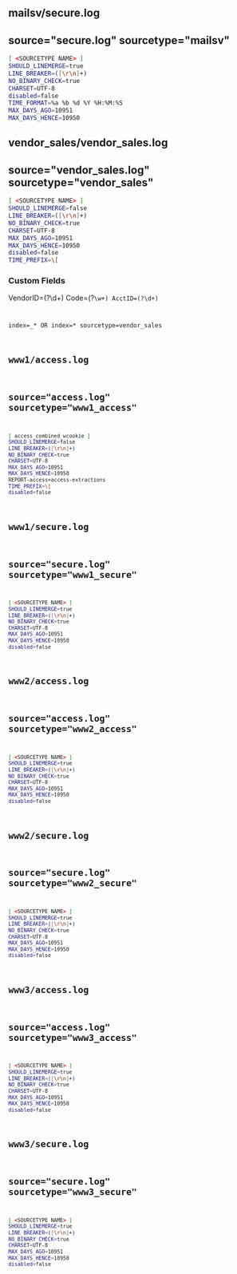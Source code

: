 
## mailsv/secure.log
## source="secure.log" sourcetype="mailsv"

```sh
[ <SOURCETYPE NAME> ]
SHOULD_LINEMERGE=true
LINE_BREAKER=([\r\n]+)
NO_BINARY_CHECK=true
CHARSET=UTF-8
disabled=false
TIME_FORMAT=%a %b %d %Y %H:%M:%S
MAX_DAYS_AGO=10951
MAX_DAYS_HENCE=10950
```

## vendor_sales/vendor_sales.log
## source="vendor_sales.log" sourcetype="vendor_sales"
```sh
[ <SOURCETYPE NAME> ]
SHOULD_LINEMERGE=false
LINE_BREAKER=([\r\n]+)
NO_BINARY_CHECK=true
CHARSET=UTF-8
MAX_DAYS_AGO=10951
MAX_DAYS_HENCE=10950
disabled=false
TIME_PREFIX=\[
```
### Custom Fields
VendorID=(?<vendorid>\d+) Code=(?<Code>\w+) AcctID=(?<acctid>\d+)

index=_* OR index=* sourcetype=vendor_sales

## www1/access.log
## source="access.log" sourcetype="www1_access"

```sh
[ access_combined_wcookie ]
SHOULD_LINEMERGE=false
LINE_BREAKER=([\r\n]+)
NO_BINARY_CHECK=true
CHARSET=UTF-8
MAX_DAYS_AGO=10951
MAX_DAYS_HENCE=10950
REPORT-access=access-extractions
TIME_PREFIX=\[
disabled=false
```
## www1/secure.log
## source="secure.log" sourcetype="www1_secure"

```sh
[ <SOURCETYPE NAME> ]
SHOULD_LINEMERGE=true
LINE_BREAKER=([\r\n]+)
NO_BINARY_CHECK=true
CHARSET=UTF-8
MAX_DAYS_AGO=10951
MAX_DAYS_HENCE=10950
disabled=false
```

## www2/access.log
## source="access.log" sourcetype="www2_access"

```sh
[ <SOURCETYPE NAME> ]
SHOULD_LINEMERGE=true
LINE_BREAKER=([\r\n]+)
NO_BINARY_CHECK=true
CHARSET=UTF-8
MAX_DAYS_AGO=10951
MAX_DAYS_HENCE=10950
disabled=false
```

## www2/secure.log
## source="secure.log" sourcetype="www2_secure"

```sh
[ <SOURCETYPE NAME> ]
SHOULD_LINEMERGE=true
LINE_BREAKER=([\r\n]+)
NO_BINARY_CHECK=true
CHARSET=UTF-8
MAX_DAYS_AGO=10951
MAX_DAYS_HENCE=10950
disabled=false
```

## www3/access.log
## source="access.log" sourcetype="www3_access"

```sh
[ <SOURCETYPE NAME> ]
SHOULD_LINEMERGE=true
LINE_BREAKER=([\r\n]+)
NO_BINARY_CHECK=true
CHARSET=UTF-8
MAX_DAYS_AGO=10951
MAX_DAYS_HENCE=10950
disabled=false
```

## www3/secure.log
## source="secure.log" sourcetype="www3_secure"

```sh
[ <SOURCETYPE NAME> ]
SHOULD_LINEMERGE=true
LINE_BREAKER=([\r\n]+)
NO_BINARY_CHECK=true
CHARSET=UTF-8
MAX_DAYS_AGO=10951
MAX_DAYS_HENCE=10950
disabled=false
```
